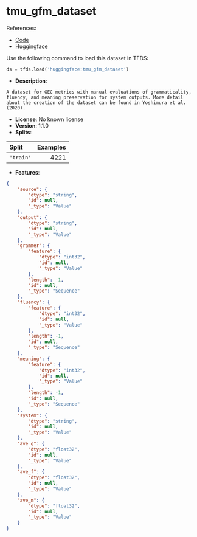 # tmu_gfm_dataset

References:

*   [Code](https://github.com/huggingface/datasets/blob/master/datasets/tmu_gfm_dataset)
*   [Huggingface](https://huggingface.co/datasets/tmu_gfm_dataset)



Use the following command to load this dataset in TFDS:

```python
ds = tfds.load('huggingface:tmu_gfm_dataset')
```

*   **Description**:

```
A dataset for GEC metrics with manual evaluations of grammaticality, fluency, and meaning preservation for system outputs. More detail about the creation of the dataset can be found in Yoshimura et al. (2020).
```

*   **License**: No known license
*   **Version**: 1.1.0
*   **Splits**:

Split  | Examples
:----- | -------:
`'train'` | 4221

*   **Features**:

```json
{
    "source": {
        "dtype": "string",
        "id": null,
        "_type": "Value"
    },
    "output": {
        "dtype": "string",
        "id": null,
        "_type": "Value"
    },
    "grammer": {
        "feature": {
            "dtype": "int32",
            "id": null,
            "_type": "Value"
        },
        "length": -1,
        "id": null,
        "_type": "Sequence"
    },
    "fluency": {
        "feature": {
            "dtype": "int32",
            "id": null,
            "_type": "Value"
        },
        "length": -1,
        "id": null,
        "_type": "Sequence"
    },
    "meaning": {
        "feature": {
            "dtype": "int32",
            "id": null,
            "_type": "Value"
        },
        "length": -1,
        "id": null,
        "_type": "Sequence"
    },
    "system": {
        "dtype": "string",
        "id": null,
        "_type": "Value"
    },
    "ave_g": {
        "dtype": "float32",
        "id": null,
        "_type": "Value"
    },
    "ave_f": {
        "dtype": "float32",
        "id": null,
        "_type": "Value"
    },
    "ave_m": {
        "dtype": "float32",
        "id": null,
        "_type": "Value"
    }
}
```



